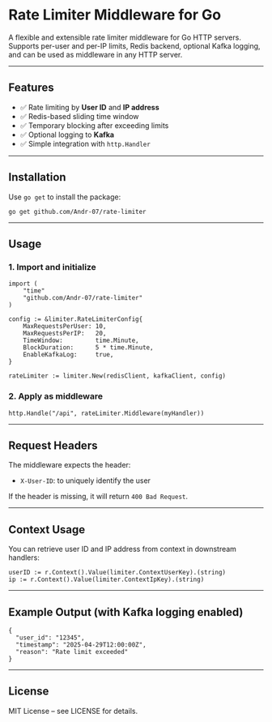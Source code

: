 # Rate Limiter Middleware for Go

A flexible and extensible rate limiter middleware for Go HTTP servers.  
Supports per-user and per-IP limits, Redis backend, optional Kafka logging, and can be used as middleware in any HTTP server.

---

## Features

- ✅ Rate limiting by **User ID** and **IP address**
- ✅ Redis-based sliding time window
- ✅ Temporary blocking after exceeding limits
- ✅ Optional logging to **Kafka**
- ✅ Simple integration with `http.Handler`

---

## Installation

Use `go get` to install the package:

```
go get github.com/Andr-07/rate-limiter
```
---

## Usage

### 1. Import and initialize

```
import (
    "time"
    "github.com/Andr-07/rate-limiter"
)

config := &limiter.RateLimiterConfig{
    MaxRequestsPerUser: 10,
    MaxRequestsPerIP:   20,
    TimeWindow:         time.Minute,
    BlockDuration:      5 * time.Minute,
    EnableKafkaLog:     true,
}

rateLimiter := limiter.New(redisClient, kafkaClient, config)
```

### 2. Apply as middleware

```
http.Handle("/api", rateLimiter.Middleware(myHandler))
```

---

## Request Headers

The middleware expects the header:

- `X-User-ID`: to uniquely identify the user

If the header is missing, it will return `400 Bad Request`.

---

## Context Usage

You can retrieve user ID and IP address from context in downstream handlers:

```
userID := r.Context().Value(limiter.ContextUserKey).(string)  
ip := r.Context().Value(limiter.ContextIpKey).(string)
```

---

## Example Output (with Kafka logging enabled)

```
{
  "user_id": "12345",
  "timestamp": "2025-04-29T12:00:00Z",
  "reason": "Rate limit exceeded"
}
```

---

## License

MIT License – see LICENSE for details.
